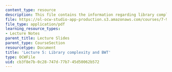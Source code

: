 ```yaml
---
content_type: resource
description: This file contains the information regarding library complexity and BWT.
file: https://ol-ocw-studio-app-production.s3.amazonaws.com/courses/7-91j-foundations-of-computational-and-systems-biology-spring-2014/cb3f8e7b0c28747d77b745d50062b572_MIT7_91JS14_Lecture5.pdf
file_type: application/pdf
learning_resource_types:
- Lecture Notes
parent_title: Lecture Slides
parent_type: CourseSection
resourcetype: Document
title: 'Lecture 5: Library complexity and BWT'
type: OCWFile
uid: cb3f8e7b-0c28-747d-77b7-45d50062b572
---
```

